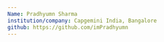 ```yaml
---
Name: Pradhyumn Sharma
institution/company: Capgemini India, Bangalore
github: https://github.com/imPradhyumn
---
```

